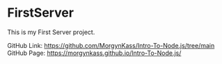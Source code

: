 # FirstServer
This is my First Server project.

GitHub Link: https://github.com/MorgynKass/Intro-To-Node.js/tree/main
GitHub Page: https://morgynkass.github.io/Intro-To-Node.js/

